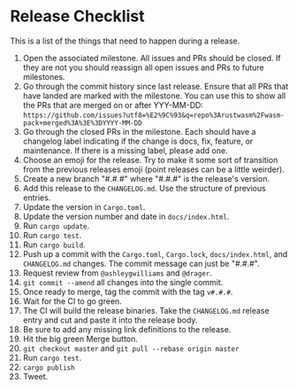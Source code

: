 # Release Checklist

This is a list of the things that need to happen during a release.

1. Open the associated milestone. All issues and PRs should be closed. If
  they are not you should reassign all open issues and PRs to future
  milestones.
1. Go through the commit history since last release. Ensure that all PRs
  that have landed are marked with the milestone. You can use this to 
  show all the PRs that are merged on or after YYY-MM-DD: 
  `https://github.com/issues?utf8=%E2%9C%93&q=repo%3Arustwasm%2Fwasm-pack+merged%3A%3E%3DYYYY-MM-DD`
1. Go through the closed PRs in the milestone. Each should have a changelog
  label indicating if the change is docs, fix, feature, or maintenance. If
  there is a missing label, please add one.
1. Choose an emoji for the release. Try to make it some sort of transition
  from the previous releases emoji (point releases can be a little weirder).
1. Create a new branch "#.#.#" where "#.#.#" is the release's version.
1. Add this release to the `CHANGELOG.md`. Use the structure of previous 
  entries.
1. Update the version in `Cargo.toml`.
1. Update the version number and date in `docs/index.html`.
1. Run `cargo update`.
1. Run `cargo test`.
1. Run `cargo build`.
1. Push up a commit with the `Cargo.toml`, `Cargo.lock`, `docs/index.html`,
  and `CHANGELOG.md` changes. The commit message can just be "#.#.#".
1. Request review from `@ashleygwilliams` and `@drager`.
1. `git commit --amend` all changes into the single commit.
1. Once ready to merge, tag the commit with the tag `v#.#.#`.
1. Wait for the CI to go green.
1. The CI will build the release binaries. Take the `CHANGELOG.md` release
  entry and cut and paste it into the release body.
1. Be sure to add any missing link definitions to the release.
1. Hit the big green Merge button.
1. `git checkout master` and `git pull --rebase origin master`
1. Run `cargo test`.
1. `cargo publish`
1. Tweet.
